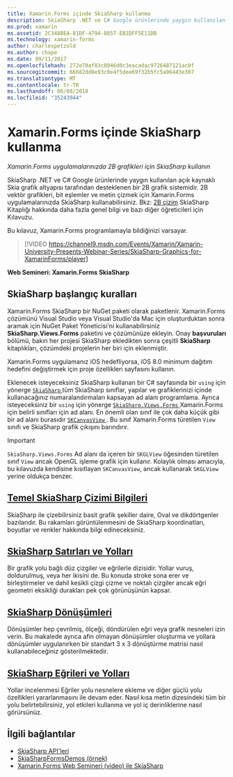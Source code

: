 ```yaml
---
title: Xamarin.Forms içinde SkiaSharp kullanma
description: SkiaSharp .NET ve C# Google ürünlerinde yaygın kullanılan açık kaynaklı Skia grafik altyapısı tarafından desteklenen bir 2B grafik sistemidir. Bu kılavuz SkiaSharp için Xamarin.Forms uygulamalarınızda 2B grafik nasıl kullanıldığını açıklar.
ms.prod: xamarin
ms.assetid: 2C348BEA-81DF-4794-8857-EB1DFF5E11DB
ms.technology: xamarin-forms
author: charlespetzold
ms.author: chape
ms.date: 09/11/2017
ms.openlocfilehash: 272e70af83c8946d0c3eacadac9726487121ac0f
ms.sourcegitcommit: 66682dd8e93c0e4f5dee69f32b5fc5a96443e307
ms.translationtype: MT
ms.contentlocale: tr-TR
ms.lasthandoff: 06/08/2018
ms.locfileid: "35243944"
---
```

# <a name="using-skiasharp-in-xamarinforms"></a>Xamarin.Forms içinde SkiaSharp kullanma

_Xamarin.Forms uygulamalarınızda 2B grafikleri için SkiaSharp kullanın_

SkiaSharp .NET ve C# Google ürünlerinde yaygın kullanılan açık kaynaklı Skia grafik altyapısı tarafından desteklenen bir 2B grafik sistemidir. 2B vektör grafikleri, bit eşlemler ve metin çizmek için Xamarin.Forms uygulamalarınızda SkiaSharp kullanabilirsiniz. Bkz: [2B çizim](~/graphics-games/skiasharp/index.md) SkiaSharp Kitaplığı hakkında daha fazla genel bilgi ve bazı diğer öğreticileri için Kılavuzu.

Bu kılavuz, Xamarin.Forms programlamayla bildiğinizi varsayar.

> [!VIDEO https://channel9.msdn.com/Events/Xamarin/Xamarin-University-Presents-Webinar-Series/SkiaSharp-Graphics-for-XamarinForms/player]

**Web Semineri: Xamarin.Forms SkiaSharp**

## <a name="skiasharp-preliminaries"></a>SkiaSharp başlangıç kuralları

Xamarin.Forms SkiaSharp bir NuGet paketi olarak paketlenir. Xamarin.Forms çözümünü Visual Studio veya Visual Studio'da Mac için oluşturduktan sonra aramak için NuGet Paket Yöneticisi'ni kullanabilirsiniz **SkiaSharp.Views.Forms** paketini ve çözümünüze ekleyin. Onay **başvuruları** bölümü, bakın her projesi SkiaSharp ekledikten sonra çeşitli **SkiaSharp** kitaplıkları, çözümdeki projelerin her biri için eklenmiştir.

Xamarin.Forms uygulamanız iOS hedefliyorsa, iOS 8.0 minimum dağıtım hedefini değiştirmek için proje özellikleri sayfasını kullanın.

Eklenecek isteyeceksiniz SkiaSharp kullanan bir C# sayfasında bir `using` için yönerge [ `SkiaSharp` ](https://developer.xamarin.com/api/namespace/SkiaSharp/) tüm SkiaSharp sınıflar, yapılar ve grafiklerinizi içinde kullanacağınız numaralandırmaları kapsayan ad alanı programlama. Ayrıca isteyeceksiniz bir `using` için yönerge [ `SkiaSharp.Views.Forms` ](https://developer.xamarin.com/api/namespace/SkiaSharp.Views.Forms/) Xamarin.Forms için belirli sınıfları için ad alanı. En önemli olan sınıf ile çok daha küçük gibi bir ad alanı burasıdır [ `SKCanvasView` ](https://developer.xamarin.com/api/type/SkiaSharp.Views.Forms.SKCanvasView/). Bu sınıf Xamarin.Forms türetilen `View` sınıfı ve SkiaSharp grafik çıkışını barındırır.

> [!IMPORTANT]
> `SkiaSharp.Views.Forms` Ad alanı da içeren bir `SKGLView` öğesinden türetilen sınıf `View` ancak OpenGL işleme grafik için kullanır. Kolaylık olması amacıyla, bu kılavuzda kendisine kısıtlayan `SKCanvasView`, ancak kullanarak `SKGLView` yerine oldukça benzer.

## <a name="skiasharp-drawing-basicsbasicsindexmd"></a>[Temel SkiaSharp Çizimi Bilgileri](basics/index.md)

SkiaSharp ile çizebilirsiniz basit grafik şekiller daire, Oval ve dikdörtgenler bazılarıdır. Bu rakamları görüntülenmesini de SkiaSharp koordinatları, boyutlar ve renkler hakkında bilgi edineceksiniz.

## <a name="skiasharp-lines-and-pathspathsindexmd"></a>[SkiaSharp Satırları ve Yolları](paths/index.md)

Bir grafik yolu bağlı düz çizgiler ve eğrilerle dizisidir. Yollar vuruş, doldurulmuş, veya her ikisini de. Bu konuda stroke sona erer ve birleştirmeler ve dahil kesikli çizgi çizme ve noktalı çizgiler ancak eğri geometri eksikliği durakları pek çok görünüşünün kapsar.

## <a name="skiasharp-transformstransformsindexmd"></a>[SkiaSharp Dönüşümleri](transforms/index.md)

Dönüşümler hep çevrilmiş, ölçeği, döndürülen eğri veya grafik nesneleri izin verin. Bu makalede ayrıca afin olmayan dönüşümler oluşturma ve yollara dönüşümler uygulanırken bir standart 3 x 3 dönüştürme matrisi nasıl kullanabileceğiniz gösterilmektedir.

## <a name="skiasharp-curves-and-pathscurvesindexmd"></a>[SkiaSharp Eğrileri ve Yolları](curves/index.md)

Yollar incelenmesi Eğriler yolu nesnelere ekleme ve diğer güçlü yolu özellikleri yararlanmasını ile devam eder. Nasıl kısa metin dizesindeki tüm bir yolu belirtebilirsiniz, yol etkileri kullanma ve yol iç derinliklerine nasıl görürsünüz.


## <a name="related-links"></a>İlgili bağlantılar

- [SkiaSharp API'leri](https://developer.xamarin.com/api/root/SkiaSharp/)
- [SkiaSharpFormsDemos (örnek)](https://developer.xamarin.com/samples/xamarin-forms/SkiaSharpForms/Demos/)
- [Xamarin.Forms Web Semineri (video) ile SkiaSharp](https://channel9.msdn.com/Events/Xamarin/Xamarin-University-Presents-Webinar-Series/SkiaSharp-Graphics-for-XamarinForms)
